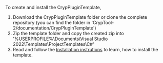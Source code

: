 To create and install the CrypPluginTemplate,

1) Download the CrypPluginTemplate folder or clone the complete repository (you can find the folder in 'CrypTool-2/documentation/CrypPluginTemplate')
2) Zip the template folder and copy the created zip into '%USERPROFILE%\Documents\Visual Studio 2022\Templates\ProjectTemplates\C#'
3) Read and follow the [Installation instrutions](https://github.com/CrypToolProject/CrypTool-2/wiki/Developer-HowTo#13-install-the-plugin-template) to learn, how to install the template.
